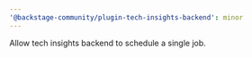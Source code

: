 ```yaml
---
'@backstage-community/plugin-tech-insights-backend': minor
---
```


Allow tech insights backend to schedule a single job.
